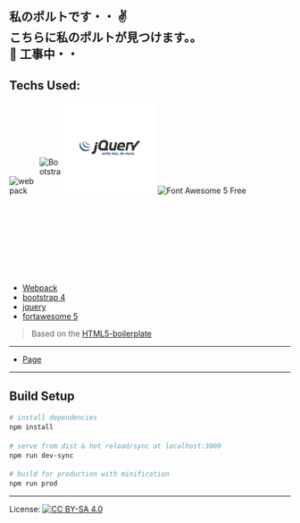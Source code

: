 <strong>私のポルトです・・</strong> :v:
<br/>
<strong>こちらに私のポルトが見つけます。。</strong>
<br/>
:construction: 工事中・・
<br/>
--

## Techs Used:

<img src="https://webpack.js.org/assets/icon-square-big.svg" title="webpack" alt="webpack" width="50" height="50" style="display:inline-block">  <img src="https://getbootstrap.com/docs/4.1/assets/brand/bootstrap-solid.svg" alt="Bootstrap logo" width="40" height="40" style="display:inline-block">  <img src="https://raw.githubusercontent.com/github/explore/6c6508f34230f0ac0d49e847a326429eefbfc030/topics/jquery/jquery.png" width="164" height="164" alt="jquery logo" style="display:inline-block">  <img src="https://img.fortawesome.com/349cfdf6/logo-fa-free.svg" alt="Font Awesome 5 Free" width="160" height="160" style="display:inline-block">

- [Webpack](https://github.com/webpack/webpack/)
- [bootstrap 4](http://getbootstrap.com)
- [jquery](http://jquery.net)
- [fortawesome 5](http://fontawesome.com)

> Based on the [HTML5-boilerplate](https://github.com/h5bp/html5-boilerplate)

---
* [Page](https://ah-salah.github.io/portfolio/)
---
## Build Setup

``` bash
# install dependencies
npm install

# serve from dist & hot reload/sync at localhost:3000
npm run dev-sync

# build for production with minification
npm run prod

```

***
License: [![CC BY-SA 4.0](https://img.shields.io/badge/License-CC%20BY--SA%204.0-lightgrey.svg "CC")](https://creativecommons.org/licenses/by-sa/4.0/)

